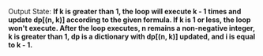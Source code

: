 Output State: **If k is greater than 1, the loop will execute k - 1 times and update dp[(n, k)] according to the given formula. If k is 1 or less, the loop won't execute. After the loop executes, n remains a non-negative integer, k is greater than 1, dp is a dictionary with dp[(n, k)] updated, and i is equal to k - 1.**